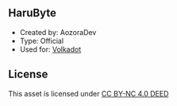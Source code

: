 ## HaruByte
- Created by: AozoraDev
- Type: Official
- Used for: [Volkadot](https://github.com/Volkadot/)

## License
This asset is licensed under [CC BY-NC 4.0 DEED](https://creativecommons.org/licenses/by-nc/4.0/)
